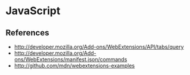 JavaScript
==========

References
----------

- http://developer.mozilla.org/Add-ons/WebExtensions/API/tabs/query
- http://developer.mozilla.org/Add-ons/WebExtensions/manifest.json/commands
- http://github.com/mdn/webextensions-examples
